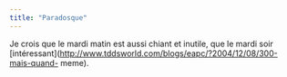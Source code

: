 ```yaml
---
title: "Paradosque"
---
```


Je crois que le mardi matin est aussi chiant et inutile, que le mardi soir
[intéressant](http://www.tddsworld.com/blogs/eapc/?2004/12/08/300-mais-quand-
meme).

